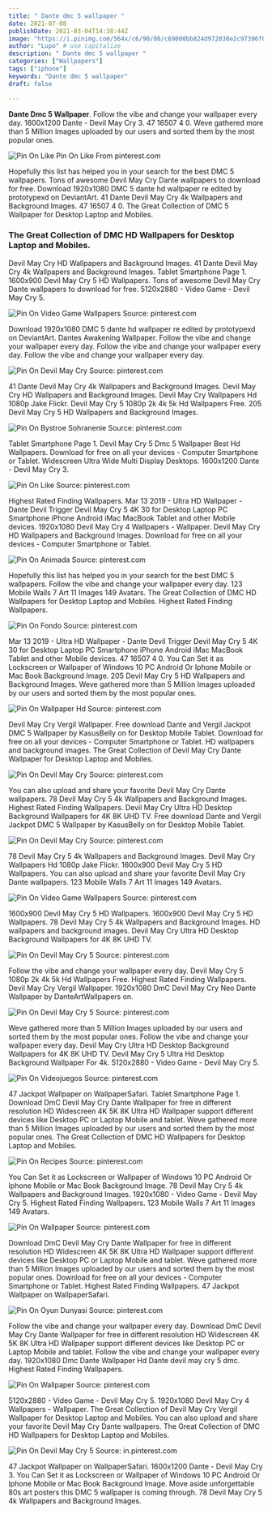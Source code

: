 ```yaml
---
title: " Dante dmc 5 wallpaper "
date: 2021-07-08
publishDate: 2021-03-04T14:38:44Z
image: "https://i.pinimg.com/564x/c6/90/00/c69000bb824d972038e2c97396f0179a.jpg"
author: "Lupo" # use capitalize
description: " Dante dmc 5 wallpaper "
categories: ["Wallpapers"]
tags: ["iphone"]
keywords: "Dante dmc 5 wallpaper"
draft: false

---
```



**Dante Dmc 5 Wallpaper**. Follow the vibe and change your wallpaper every day. 1600x1200 Dante - Devil May Cry 3. 47 16507 4 0. Weve gathered more than 5 Million Images uploaded by our users and sorted them by the most popular ones.

![Pin On Like](https://i.pinimg.com/originals/be/2f/4d/be2f4dd57a05701e2c0abd04374cc45c.jpg "Pin On Like")
Pin On Like From pinterest.com


Hopefully this list has helped you in your search for the best DMC 5 wallpapers. Tons of awesome Devil May Cry Dante wallpapers to download for free. Download 1920x1080 DMC 5 dante hd wallpaper re edited by prototypexd on DeviantArt. 41 Dante Devil May Cry 4k Wallpapers and Background Images. 47 16507 4 0. The Great Collection of DMC 5 Wallpaper for Desktop Laptop and Mobiles.

### The Great Collection of DMC HD Wallpapers for Desktop Laptop and Mobiles.

Devil May Cry HD Wallpapers and Background Images. 41 Dante Devil May Cry 4k Wallpapers and Background Images. Tablet Smartphone Page 1. 1600x900 Devil May Cry 5 HD Wallpapers. Tons of awesome Devil May Cry Dante wallpapers to download for free. 5120x2880 - Video Game - Devil May Cry 5.


![Pin On Video Game Wallpapers](https://i.pinimg.com/736x/38/65/f3/3865f3588b1cecb8cfc96e6df95df275.jpg "Pin On Video Game Wallpapers")
Source: pinterest.com

Download 1920x1080 DMC 5 dante hd wallpaper re edited by prototypexd on DeviantArt. Dantes Awakening Wallpaper. Follow the vibe and change your wallpaper every day. Follow the vibe and change your wallpaper every day. Follow the vibe and change your wallpaper every day.

![Pin On Devil May Cry](https://i.pinimg.com/originals/b2/90/b8/b290b85e9963b6261e0f796c76e1eda4.jpg "Pin On Devil May Cry")
Source: pinterest.com

41 Dante Devil May Cry 4k Wallpapers and Background Images. Devil May Cry HD Wallpapers and Background Images. Devil May Cry Wallpapers Hd 1080p Jake Flickr. Devil May Cry 5 1080p 2k 4k 5k Hd Wallpapers Free. 205 Devil May Cry 5 HD Wallpapers and Background Images.

![Pin On Bystroe Sohranenie](https://i.pinimg.com/564x/7f/a4/aa/7fa4aadb094c691648d119a1870483cd.jpg "Pin On Bystroe Sohranenie")
Source: pinterest.com

Tablet Smartphone Page 1. Devil May Cry 5 Dmc 5 Wallpaper Best Hd Wallpapers. Download for free on all your devices - Computer Smartphone or Tablet. Widescreen Ultra Wide Multi Display Desktops. 1600x1200 Dante - Devil May Cry 3.

![Pin On Like](https://i.pinimg.com/originals/be/2f/4d/be2f4dd57a05701e2c0abd04374cc45c.jpg "Pin On Like")
Source: pinterest.com

Highest Rated Finding Wallpapers. Mar 13 2019 - Ultra HD Wallpaper - Dante Devil Trigger Devil May Cry 5 4K 30 for Desktop Laptop PC Smartphone iPhone Android iMac MacBook Tablet and other Mobile devices. 1920x1080 Devil May Cry 4 Wallpapers - Wallpaper. Devil May Cry HD Wallpapers and Background Images. Download for free on all your devices - Computer Smartphone or Tablet.

![Pin On Animada](https://i.pinimg.com/564x/a0/76/82/a0768265e97bbc3025ce3b8ebdf80405.jpg "Pin On Animada")
Source: pinterest.com

Hopefully this list has helped you in your search for the best DMC 5 wallpapers. Follow the vibe and change your wallpaper every day. 123 Mobile Walls 7 Art 11 Images 149 Avatars. The Great Collection of DMC HD Wallpapers for Desktop Laptop and Mobiles. Highest Rated Finding Wallpapers.

![Pin On Fondo](https://i.pinimg.com/736x/ed/07/e9/ed07e9d3b8355e1973ff6a86fe537f81.jpg "Pin On Fondo")
Source: pinterest.com

Mar 13 2019 - Ultra HD Wallpaper - Dante Devil Trigger Devil May Cry 5 4K 30 for Desktop Laptop PC Smartphone iPhone Android iMac MacBook Tablet and other Mobile devices. 47 16507 4 0. You Can Set it as Lockscreen or Wallpaper of Windows 10 PC Android Or Iphone Mobile or Mac Book Background Image. 205 Devil May Cry 5 HD Wallpapers and Background Images. Weve gathered more than 5 Million Images uploaded by our users and sorted them by the most popular ones.

![Pin On Wallpaper Hd](https://i.pinimg.com/originals/c2/0b/a2/c20ba27ac44603ac4860e40a0ddbfa5f.png "Pin On Wallpaper Hd")
Source: pinterest.com

Devil May Cry Vergil Wallpaper. Free download Dante and Vergil Jackpot DMC 5 Wallpaper by KasusBelly on for Desktop Mobile Tablet. Download for free on all your devices - Computer Smartphone or Tablet. HD wallpapers and background images. The Great Collection of Devil May Cry Dante Wallpaper for Desktop Laptop and Mobiles.

![Pin On Devil May Cry](https://i.pinimg.com/736x/15/96/9c/15969cc1de819bf981d050497cf40140.jpg "Pin On Devil May Cry")
Source: pinterest.com

You can also upload and share your favorite Devil May Cry Dante wallpapers. 78 Devil May Cry 5 4k Wallpapers and Background Images. Highest Rated Finding Wallpapers. Devil May Cry Ultra HD Desktop Background Wallpapers for 4K 8K UHD TV. Free download Dante and Vergil Jackpot DMC 5 Wallpaper by KasusBelly on for Desktop Mobile Tablet.

![Pin On Devil May Cry](https://i.pinimg.com/originals/06/b3/d8/06b3d8733eef08e98b9ab29ff42ae4d2.jpg "Pin On Devil May Cry")
Source: pinterest.com

78 Devil May Cry 5 4k Wallpapers and Background Images. Devil May Cry Wallpapers Hd 1080p Jake Flickr. 1600x900 Devil May Cry 5 HD Wallpapers. You can also upload and share your favorite Devil May Cry Dante wallpapers. 123 Mobile Walls 7 Art 11 Images 149 Avatars.

![Pin On Video Game Wallpapers](https://i.pinimg.com/564x/59/dc/d5/59dcd5b0b0edca77b656a7a3bf2aa529.jpg "Pin On Video Game Wallpapers")
Source: pinterest.com

1600x900 Devil May Cry 5 HD Wallpapers. 1600x900 Devil May Cry 5 HD Wallpapers. 78 Devil May Cry 5 4k Wallpapers and Background Images. HD wallpapers and background images. Devil May Cry Ultra HD Desktop Background Wallpapers for 4K 8K UHD TV.

![Pin On Devil May Cry 5](https://i.pinimg.com/originals/e9/76/34/e976343519c572724bdb85a218f304ab.jpg "Pin On Devil May Cry 5")
Source: pinterest.com

Follow the vibe and change your wallpaper every day. Devil May Cry 5 1080p 2k 4k 5k Hd Wallpapers Free. Highest Rated Finding Wallpapers. Devil May Cry Vergil Wallpaper. 1920x1080 DmC Devil May Cry Neo Dante Wallpaper by DanteArtWallpapers on.

![Pin On Devil May Cry 5](https://i.pinimg.com/originals/9f/5d/ed/9f5ded181d2cf9a8bae8dccd62248812.jpg "Pin On Devil May Cry 5")
Source: pinterest.com

Weve gathered more than 5 Million Images uploaded by our users and sorted them by the most popular ones. Follow the vibe and change your wallpaper every day. Devil May Cry Ultra HD Desktop Background Wallpapers for 4K 8K UHD TV. Devil May Cry 5 Ultra Hd Desktop Background Wallpaper For 4k. 5120x2880 - Video Game - Devil May Cry 5.

![Pin On Videojuegos](https://i.pinimg.com/originals/a6/ba/81/a6ba8184cf82f904a69bd1cb53a09076.jpg "Pin On Videojuegos")
Source: pinterest.com

47 Jackpot Wallpaper on WallpaperSafari. Tablet Smartphone Page 1. Download DmC Devil May Cry Dante Wallpaper for free in different resolution HD Widescreen 4K 5K 8K Ultra HD Wallpaper support different devices like Desktop PC or Laptop Mobile and tablet. Weve gathered more than 5 Million Images uploaded by our users and sorted them by the most popular ones. The Great Collection of DMC HD Wallpapers for Desktop Laptop and Mobiles.

![Pin On Recipes](https://i.pinimg.com/originals/2e/ef/bd/2eefbdf13317d45a5b23369a1ef00247.jpg "Pin On Recipes")
Source: pinterest.com

You Can Set it as Lockscreen or Wallpaper of Windows 10 PC Android Or Iphone Mobile or Mac Book Background Image. 78 Devil May Cry 5 4k Wallpapers and Background Images. 1920x1080 - Video Game - Devil May Cry 5. Highest Rated Finding Wallpapers. 123 Mobile Walls 7 Art 11 Images 149 Avatars.

![Pin On Wallpaper](https://i.pinimg.com/originals/fe/6b/b7/fe6bb77ea160fcb16044d12dc7f35f64.jpg "Pin On Wallpaper")
Source: pinterest.com

Download DmC Devil May Cry Dante Wallpaper for free in different resolution HD Widescreen 4K 5K 8K Ultra HD Wallpaper support different devices like Desktop PC or Laptop Mobile and tablet. Weve gathered more than 5 Million Images uploaded by our users and sorted them by the most popular ones. Download for free on all your devices - Computer Smartphone or Tablet. Highest Rated Finding Wallpapers. 47 Jackpot Wallpaper on WallpaperSafari.

![Pin On Oyun Dunyasi](https://i.pinimg.com/originals/76/80/c3/7680c36d8630d956c70ceb7a93ebb1b7.jpg "Pin On Oyun Dunyasi")
Source: pinterest.com

Follow the vibe and change your wallpaper every day. Download DmC Devil May Cry Dante Wallpaper for free in different resolution HD Widescreen 4K 5K 8K Ultra HD Wallpaper support different devices like Desktop PC or Laptop Mobile and tablet. Follow the vibe and change your wallpaper every day. 1920x1080 Dmc Dante Wallpaper Hd Dante devil may cry 5 dmc. Highest Rated Finding Wallpapers.

![Pin On Wallpaper](https://i.pinimg.com/originals/18/4e/15/184e155875883a7756f6d3b77a9b96f0.jpg "Pin On Wallpaper")
Source: pinterest.com

5120x2880 - Video Game - Devil May Cry 5. 1920x1080 Devil May Cry 4 Wallpapers - Wallpaper. The Great Collection of Devil May Cry Vergil Wallpaper for Desktop Laptop and Mobiles. You can also upload and share your favorite Devil May Cry Dante wallpapers. The Great Collection of DMC HD Wallpapers for Desktop Laptop and Mobiles.

![Pin On Devil May Cry 5](https://i.pinimg.com/564x/c6/90/00/c69000bb824d972038e2c97396f0179a.jpg "Pin On Devil May Cry 5")
Source: in.pinterest.com

47 Jackpot Wallpaper on WallpaperSafari. 1600x1200 Dante - Devil May Cry 3. You Can Set it as Lockscreen or Wallpaper of Windows 10 PC Android Or Iphone Mobile or Mac Book Background Image. Move aside unforgettable 80s art posters this DMC 5 wallpaper is coming through. 78 Devil May Cry 5 4k Wallpapers and Background Images.

